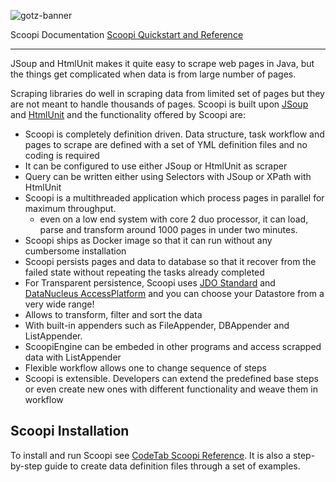 ![gotz-banner](https://user-images.githubusercontent.com/12656407/34713923-9ea9a668-f51f-11e7-8fd9-7465f262fe12.png)


Scoopi Documentation <a href="http://www.codetab.org/scoopi/"> Scoopi Quickstart and Reference</a>

<hr>

JSoup and HtmlUnit makes it quite easy to scrape web pages in Java, but the things get complicated when data is from large number of pages.

Scraping libraries do well in scraping data from limited set of pages but they are not meant to handle thousands of pages. Scoopi is built upon <a href="https://jsoup.org/">JSoup</a> and <a href="http://htmlunit.sourceforge.net/">HtmlUnit</a> and the functionality offered by Scoopi are:

   - Scoopi is completely definition driven. Data structure, task workflow and pages to scrape are defined with a set of YML definition files and no coding is required
   - It can be configured to use either JSoup or HtmlUnit as scraper
   - Query can be written either using Selectors with JSoup or XPath with HtmlUnit
   - Scoopi is a multithreaded application which process pages in parallel for maximum throughput. 
     - even on a low end system with core 2 duo processor, it can load, parse and transform around 1000 pages in under two minutes.
   - Scoopi ships as Docker image so that it can run without any cumbersome installation
   - Scoopi persists pages and data to database so that it recover from the failed state without repeating the tasks already completed
   - For Transparent persistence, Scoopi uses <a href="https://db.apache.org/jdo">JDO Standard</a> and <a href="http://www.datanucleus.org" >DataNucleus AccessPlatform</a> and you can choose your Datastore from a very wide range!
   - Allows to transform, filter and sort the data
   - With built-in appenders such as FileAppender, DBAppender and ListAppender.
   - ScoopiEngine can be embeded in other programs and access scrapped data with ListAppender
   - Flexible workflow allows one to change sequence of steps
   - Scoopi is extensible. Developers can extend the predefined base steps or even create new ones with different functionality and weave them in workflow

## Scoopi Installation

To install and run Scoopi see [CodeTab Scoopi Reference](http://www.codetab.org/scoopi/). It is also a step-by-step guide to create data definition files through a set of examples.
